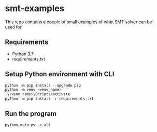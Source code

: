 # smt-examples
This repo contains a couple of small examples of what SMT solver can be used for. 

## Requirements 

- Python 3.7
- requirements.txt

## Setup Python environment with CLI

```powershell
python -m pip install --upgrade pip
python -m venv <venv_name>
.\<venv_name>\Scripts\activate
python -m pip install -r requirements.txt
```

## Run the program

```powershell
python main.py -e all
```

